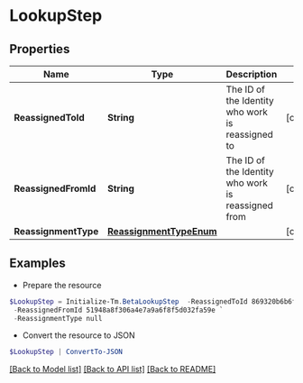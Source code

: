 # LookupStep
## Properties

Name | Type | Description | Notes
------------ | ------------- | ------------- | -------------
**ReassignedToId** | **String** | The ID of the Identity who work is reassigned to | [optional] 
**ReassignedFromId** | **String** | The ID of the Identity who work is reassigned from | [optional] 
**ReassignmentType** | [**ReassignmentTypeEnum**](ReassignmentTypeEnum.md) |  | [optional] 

## Examples

- Prepare the resource
```powershell
$LookupStep = Initialize-Tm.BetaLookupStep  -ReassignedToId 869320b6b6f34a169b6178b1a865e66f `
 -ReassignedFromId 51948a8f306a4e7a9a6f8f5d032fa59e `
 -ReassignmentType null
```

- Convert the resource to JSON
```powershell
$LookupStep | ConvertTo-JSON
```

[[Back to Model list]](../README.md#documentation-for-models) [[Back to API list]](../README.md#documentation-for-api-endpoints) [[Back to README]](../README.md)

